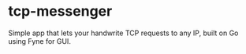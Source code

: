 # tcp-messenger
Simple app that lets your handwrite TCP requests to any IP, built on Go using Fyne for GUI.